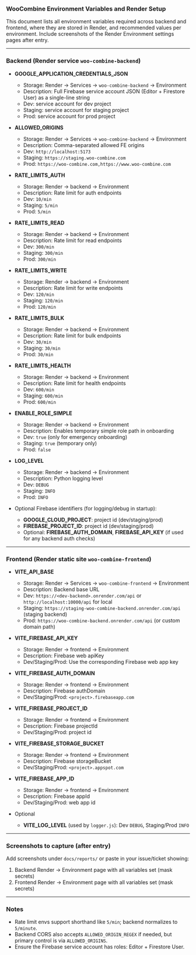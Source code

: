 ### WooCombine Environment Variables and Render Setup

This document lists all environment variables required across backend and frontend, where they are stored in Render, and recommended values per environment. Include screenshots of the Render Environment settings pages after entry.

---

### Backend (Render service `woo-combine-backend`)

- **GOOGLE_APPLICATION_CREDENTIALS_JSON**
  - Storage: Render → Services → `woo-combine-backend` → Environment
  - Description: Full Firebase service account JSON (Editor + Firestore User) as a single-line string
  - Dev: service account for dev project
  - Staging: service account for staging project
  - Prod: service account for prod project

- **ALLOWED_ORIGINS**
  - Storage: Render → Services → `woo-combine-backend` → Environment
  - Description: Comma-separated allowed FE origins
  - Dev: `http://localhost:5173`
  - Staging: `https://staging.woo-combine.com`
  - Prod: `https://woo-combine.com,https://www.woo-combine.com`

- **RATE_LIMITS_AUTH**
  - Storage: Render → backend → Environment
  - Description: Rate limit for auth endpoints
  - Dev: `10/min`
  - Staging: `5/min`
  - Prod: `5/min`

- **RATE_LIMITS_READ**
  - Storage: Render → backend → Environment
  - Description: Rate limit for read endpoints
  - Dev: `300/min`
  - Staging: `300/min`
  - Prod: `300/min`

- **RATE_LIMITS_WRITE**
  - Storage: Render → backend → Environment
  - Description: Rate limit for write endpoints
  - Dev: `120/min`
  - Staging: `120/min`
  - Prod: `120/min`

- **RATE_LIMITS_BULK**
  - Storage: Render → backend → Environment
  - Description: Rate limit for bulk endpoints
  - Dev: `30/min`
  - Staging: `30/min`
  - Prod: `30/min`

- **RATE_LIMITS_HEALTH**
  - Storage: Render → backend → Environment
  - Description: Rate limit for health endpoints
  - Dev: `600/min`
  - Staging: `600/min`
  - Prod: `600/min`

- **ENABLE_ROLE_SIMPLE**
  - Storage: Render → backend → Environment
  - Description: Enables temporary simple role path in onboarding
  - Dev: `true` (only for emergency onboarding)
  - Staging: `true` (temporary only)
  - Prod: `false`

- **LOG_LEVEL**
  - Storage: Render → backend → Environment
  - Description: Python logging level
  - Dev: `DEBUG`
  - Staging: `INFO`
  - Prod: `INFO`

- Optional Firebase identifiers (for logging/debug in startup):
  - **GOOGLE_CLOUD_PROJECT**: project id (dev/staging/prod)
  - **FIREBASE_PROJECT_ID**: project id (dev/staging/prod)
  - Optional: **FIREBASE_AUTH_DOMAIN**, **FIREBASE_API_KEY** (if used for any backend auth checks)

---

### Frontend (Render static site `woo-combine-frontend`)

- **VITE_API_BASE**
  - Storage: Render → Services → `woo-combine-frontend` → Environment
  - Description: Backend base URL
  - Dev: `https://<dev-backend>.onrender.com/api` or `http://localhost:10000/api` for local
  - Staging: `https://staging-woo-combine-backend.onrender.com/api` (staging backend)
  - Prod: `https://woo-combine-backend.onrender.com/api` (or custom domain path)

- **VITE_FIREBASE_API_KEY**
  - Storage: Render → frontend → Environment
  - Description: Firebase web apiKey
  - Dev/Staging/Prod: Use the corresponding Firebase web app key

- **VITE_FIREBASE_AUTH_DOMAIN**
  - Storage: Render → frontend → Environment
  - Description: Firebase authDomain
  - Dev/Staging/Prod: `<project>.firebaseapp.com`

- **VITE_FIREBASE_PROJECT_ID**
  - Storage: Render → frontend → Environment
  - Description: Firebase projectId
  - Dev/Staging/Prod: project id

- **VITE_FIREBASE_STORAGE_BUCKET**
  - Storage: Render → frontend → Environment
  - Description: Firebase storageBucket
  - Dev/Staging/Prod: `<project>.appspot.com`

- **VITE_FIREBASE_APP_ID**
  - Storage: Render → frontend → Environment
  - Description: Firebase appId
  - Dev/Staging/Prod: web app id

- Optional
  - **VITE_LOG_LEVEL** (used by `logger.js`): Dev `DEBUG`, Staging/Prod `INFO`

---

### Screenshots to capture (after entry)

Add screenshots under `docs/reports/` or paste in your issue/ticket showing:

1) Backend Render → Environment page with all variables set (mask secrets)
2) Frontend Render → Environment page with all variables set (mask secrets)

---

### Notes

- Rate limit envs support shorthand like `5/min`; backend normalizes to `5/minute`.
- Backend CORS also accepts `ALLOWED_ORIGIN_REGEX` if needed, but primary control is via `ALLOWED_ORIGINS`.
- Ensure the Firebase service account has roles: Editor + Firestore User.



